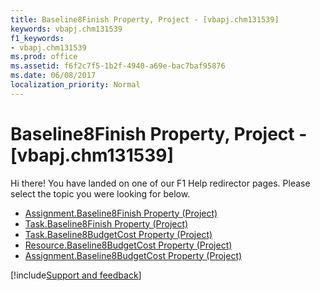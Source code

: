 ```yaml
---
title: Baseline8Finish Property, Project - [vbapj.chm131539]
keywords: vbapj.chm131539
f1_keywords:
- vbapj.chm131539
ms.prod: office
ms.assetid: f6f2c7f5-1b2f-4940-a69e-bac7baf95876
ms.date: 06/08/2017
localization_priority: Normal
---
```



# Baseline8Finish Property, Project - [vbapj.chm131539]

Hi there! You have landed on one of our F1 Help redirector pages. Please select the topic you were looking for below.

- [Assignment.Baseline8Finish Property (Project)](https://msdn.microsoft.com/library/19f921df-4785-1963-2dcc-297c11518494%28Office.15%29.aspx)
- [Task.Baseline8Finish Property (Project)](https://msdn.microsoft.com/library/1c342aa3-c02c-80f9-613a-6f1a251b3c5f%28Office.15%29.aspx)
- [Task.Baseline8BudgetCost Property (Project)](https://msdn.microsoft.com/library/c7a21b32-2992-42b6-3db0-3c9ebae0c636%28Office.15%29.aspx)
- [Resource.Baseline8BudgetCost Property (Project)](https://msdn.microsoft.com/library/560763f2-c6e6-8d33-033f-4081db293b61%28Office.15%29.aspx)
- [Assignment.Baseline8BudgetCost Property (Project)](https://msdn.microsoft.com/library/bd8febca-06f7-29f7-6b94-e7ca72f3c1c6%28Office.15%29.aspx)

[!include[Support and feedback](~/includes/feedback-boilerplate.md)]